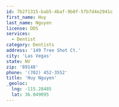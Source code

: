 ```yaml
---
id: 7b2f1315-bab5-4baf-9b0f-5fb7d4e2941c
first_name: Huy
last_name: Nguyen
license: DDS
services:
  - Dentist
category: Dentists
address: '149 Tree Shot Ct.'
city: 'Las Vegas'
state: NV
zip: '89148'
phone: '(702) 452-3552'
title: 'Huy Nguyen'
_geoloc:
  lng: -115.28485
  lat: 36.049095
---
```

